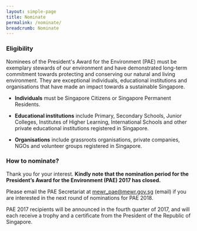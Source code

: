 ```yaml
---
layout: simple-page
title: Nominate
permalink: /nominate/
breadcrumb: Nominate
---
```


### Eligibility

Nominees of the President's Award for the Environment (PAE) must be exemplary stewards of our environment and have demonstrated long-term commitment towards protecting and conserving our natural and living environment. They are exceptional individuals, educational institutions and organisations that have made an impact towards a sustainable Singapore.

* **Individuals** must be Singapore Citizens or Singapore Permanent Residents.

* **Educational institutions** include Primary, Secondary Schools, Junior Colleges, Institutes of Higher Learning, International Schools and other private educational institutions registered in Singapore.

* **Organisations** include grassroots organisations, private companies, NGOs and volunteer groups registered in Singapore.

### How to nominate?

Thank you for your interest. **Kindly note that the nomination period for the President’s Award for the Environment (PAE) 2017 has closed.**

Please email the PAE Secretariat at mewr_pae@mewr.gov.sg (email) if you are interested in the next round of nominations for PAE 2018.

PAE 2017 recipients will be announced in the fourth quarter of 2017, and will each receive a trophy and a certificate from the President of the Republic of Singapore.
